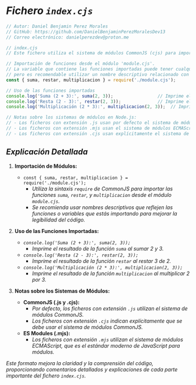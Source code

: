 <!-- Autor: Daniel Benjamin Perez Morales -->
<!-- GitHub: https://github.com/DanielBenjaminPerezMoralesDev13 -->
<!-- Gitlab: https://gitlab.com/DanielBenjaminPerezMoralesDev13 -->
<!-- Correo electrónico: danielperezdev@proton.me -->

# ***Fichero `index.cjs`***

```javascript
// Autor: Daniel Benjamin Perez Morales
// GitHub: https://github.com/DanielBenjaminPerezMoralesDev13
// Correo electrónico: danielperezdev@proton.me 

// index.cjs
// Este fichero utiliza el sistema de módulos CommonJS (cjs) para importar y utilizar módulos.

// Importación de funciones desde el módulo 'module.cjs'.
// La variable que contiene las funciones importadas puede tener cualquier nombre, 
// pero es recomendable utilizar un nombre descriptivo relacionado con el módulo.
const { suma, restar, multiplicacion } = require('./module.cjs');

// Uso de las funciones importadas
console.log('Suma (2 + 3):', suma(2, 3));                 // Imprime el resultado de la suma de 2 y 3
console.log('Resta (2 - 3):', restar(2, 3));              // Imprime el resultado de la resta de 2 y 3
console.log('Multiplicación (2 * 3):', multiplicacion(2, 3));  // Imprime el resultado de la multiplicación de 2 y 3

// Notas sobre los sistemas de módulos en Node.js:
// - Los ficheros con extensión .js usan por defecto el sistema de módulos CommonJS.
// - Los ficheros con extensión .mjs usan el sistema de módulos ECMAScript (ES Module).
// - Los ficheros con extensión .cjs usan explícitamente el sistema de módulos CommonJS.
```

## ***Explicación Detallada***

1. **Importación de Módulos:**
   - `const { suma, restar, multiplicacion } = require('./module.cjs');`
     - *Utiliza la sintaxis `require` de CommonJS para importar las funciones `suma`, `restar`, y `multiplicacion` desde el módulo `module.cjs`.*
     - *Se recomienda usar nombres descriptivos que reflejen las funciones o variables que estás importando para mejorar la legibilidad del código.*

2. **Uso de las Funciones Importadas:**
   - *`console.log('Suma (2 + 3):', suma(2, 3));`*
     - *Imprime el resultado de la función `suma` al sumar 2 y 3.*
   - *`console.log('Resta (2 - 3):', restar(2, 3));`*
     - *Imprime el resultado de la función `restar` al restar 3 de 2.*
   - *`console.log('Multiplicación (2 * 3):', multiplicacion(2, 3));`*
     - *Imprime el resultado de la función `multiplicacion` al multiplicar 2 por 3.*

3. **Notas sobre los Sistemas de Módulos:**
   - **CommonJS (.js y .cjs):**
     - *Por defecto, los ficheros con extensión `.js` utilizan el sistema de módulos CommonJS.*
     - *Los ficheros con extensión `.cjs` indican explícitamente que se debe usar el sistema de módulos CommonJS.*
   - **ES Modules (.mjs):**
     - *Los ficheros con extensión `.mjs` utilizan el sistema de módulos ECMAScript, que es el estándar moderno de JavaScript para módulos.*

*Este formato mejora la claridad y la comprensión del código, proporcionando comentarios detallados y explicaciones de cada parte importante del fichero `index.cjs`.*
